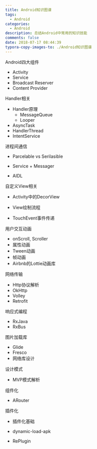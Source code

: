 ```yaml
---
title: Android知识图谱
tags:
  - Android
categories:
  - Android
description: 总结Android中常用的知识技能
comments: false
date: 2018-07-17 08:44:39
typora-copy-images-to: ./Android知识图谱
---
```


Android四大组件

* Activity
* Service
* Broadcast Reserver
* Content Provider

Handler相关

* Handler原理
  * MessageQueue
  * Looper
* AsyncTask
* HandlerThread
* IntentService

进程间通信

* Parcelable vs Serilasible

* Service + Messager

* AIDL

自定义View相关

* Activity中的DecorView

* View绘制流程
* TouchEvent事件传递

用户交互动画

* onScroll, Scroller
* 属性动画
* Tween动画
* 帧动画
* Airbnb的Lottie动画库

网络传输

* Http协议解析
* OkHttp
* Volley
* Retrofit

响应式编程

* RxJava
* RxBus

图片加载库

* Glide
* Fresco
* 网络库设计

设计模式

* MVP模式解析

组件化

* ARouter

插件化

* 插件化基础

* dynamic-load-apk
* RePlugin



  